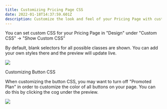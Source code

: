 ```yaml
---
title: Customizing Pricing Page CSS
date: 2022-01-18T14:37:59.601Z
description: Customize the look and feel of your Pricing Page with custom CSS
---
```

You can set custom CSS for your Pricing Page in "Design" under "Custom CSS" -> "Show Custom CSS"



By default, blank selectors for all possible classes are shown. You can add your own styles there and the preview will update live.

![](https://tawk.link/61d59724f7cf527e84d08ab3/kb/attachments/UnvlsusYBg.png)

Customizing Button CSS

When customizing the button CSS, you may want to turn off "Promoted Plan" in order to customize the color of all buttons on your page. You can do this by clicking the cog under the preview.

![](https://tawk.link/61d59724f7cf527e84d08ab3/kb/attachments/7k2msJFd_o.gif)
